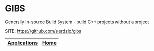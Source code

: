 # GIBS
 
 Generally In-source Build System - build C++ projects without a project
 
 SITE: https://github.com/sierdzio/gibs

 | [Applications](https://portable-linux-apps.github.io/apps.html) | [Home](https://portable-linux-apps.github.io)
 | --- | --- |
